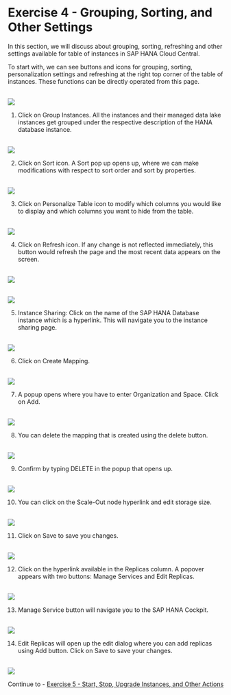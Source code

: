 # Exercise 4 - Grouping, Sorting, and Other Settings

In this section, we will discuss about grouping, sorting, refreshing and other settings available for table of instances in SAP HANA Cloud Central.
 
To start with, we can see buttons and icons for grouping, sorting, personalization settings and refreshing at the right top corner of the table of instances. These functions can be directly operated from this page.

<br>![](./images_new/1.png)

1. Click on Group Instances. All the instances and their managed data lake instances get grouped under the respective description of the HANA database instance.

<br>![](./images_new/2.png)

2. Click on Sort icon. A Sort pop up opens up, where we can make modifications with respect to sort order and sort by properties.

<br>![](./images_new/3.png)

3. Click on Personalize Table icon to modify which columns you would like to display and which columns you want to hide from the table.

<br>![](./images_new/4.png)

4. Click on Refresh icon. If any change is not reflected immediately, this button would refresh the page and the most recent data appears on the screen.

<br>![](./images_new/5.png)

<br>![](./images_new/6.png)

5. Instance Sharing: Click on the name of the SAP HANA Database instance which is a hyperlink. This will navigate you to the instance sharing page.

<br>![](./images_new/7.png)

6. Click on Create Mapping.

<br>![](./images_new/8.png)

7. A popup opens where you have to enter Organization and Space. Click on Add.

<br>![](./images_new/9.png)

8. You can delete the mapping that is created using the delete button.

<br>![](./images_new/10.png)

9. Confirm by typing DELETE in the popup that opens up.

<br>![](./images_new/11.png)

10. You can click on the Scale-Out node hyperlink and edit storage size.

<br>![](./images_new/12.png)

11. Click on Save to save you changes.

<br>![](./images_new/13.png)

12. Click on the hyperlink available in the Replicas column. A popover appears with two buttons: Manage Services and Edit Replicas.

<br>![](./images_new/14.png)

13. Manage Service button will navigate you to the SAP HANA Cockpit.

<br>![](./images_new/15.png)

14. Edit Replicas will open up the edit dialog where you can add replicas using Add button. Click on Save to save your changes.

<br>![](./images_new/16.png)

Continue to - [Exercise 5 - Start, Stop, Upgrade Instances, and Other Actions ](../ex_5/README.md)
